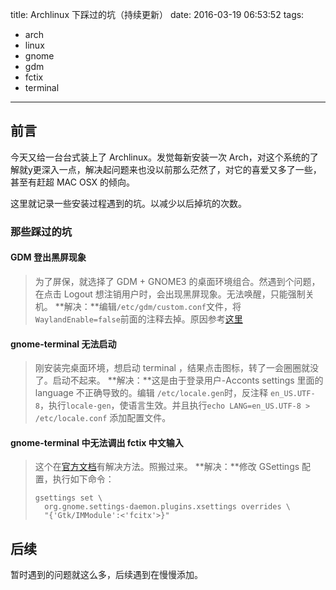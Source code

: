 title: Archlinux 下踩过的坑（持续更新）
date: 2016-03-19 06:53:52
tags:
- arch
- linux
- gnome
- gdm
- fctix
- terminal
---

## 前言 
今天又给一台台式装上了 Archlinux。发觉每新安装一次 Arch，对这个系统的了解就y更深入一点，解决起问题来也没以前那么茫然了，对它的喜爱又多了一些，甚至有赶超 MAC OSX 的倾向。

这里就记录一些安装过程遇到的坑。以减少以后掉坑的次数。
<!--more-->

### 那些踩过的坑

#### GDM 登出黑屏现象

> 为了屏保，就选择了 GDM + GNOME3 的桌面环境组合。然遇到个问题，在点击 Logout
> 想注销用户时，会出现黑屏现象。无法唤醒，只能强制关机。
> **解决：**编辑`/etc/gdm/custom.conf`文件，将`WaylandEnable=false`前面的注释去掉。原因参考[这里](https://bbs.archlinux.org/viewtopic.php?pid=1582893#p1582893)

#### gnome-terminal 无法启动

> 刚安装完桌面环境，想启动 terminal ，结果点击图标，转了一会圈圈就没了。启动不起来。
> **解决：**这是由于登录用户-Acconts settings 里面的 language 不正确导致的。编辑 `/etc/locale.gen`时，反注释 `en_US.UTF-8`，执行`locale-gen`，使语言生效。并且执行`echo LANG=en_US.UTF-8 > /etc/locale.conf` 添加配置文件。

#### gnome-terminal 中无法调出 fctix 中文输入

> 这个在[官方文档](https://wiki.archlinux.org/index.php/Fcitx_(%E7%AE%80%E4%BD%93%E4%B8%AD%E6%96%87))有解决方法。照搬过来。
> **解决：**修改 GSettings 配置，执行如下命令：
> ```
> gsettings set \
>   org.gnome.settings-daemon.plugins.xsettings overrides \
>   "{'Gtk/IMModule':<'fcitx'>}"
> ```

## 后续
暂时遇到的问题就这么多，后续遇到在慢慢添加。

